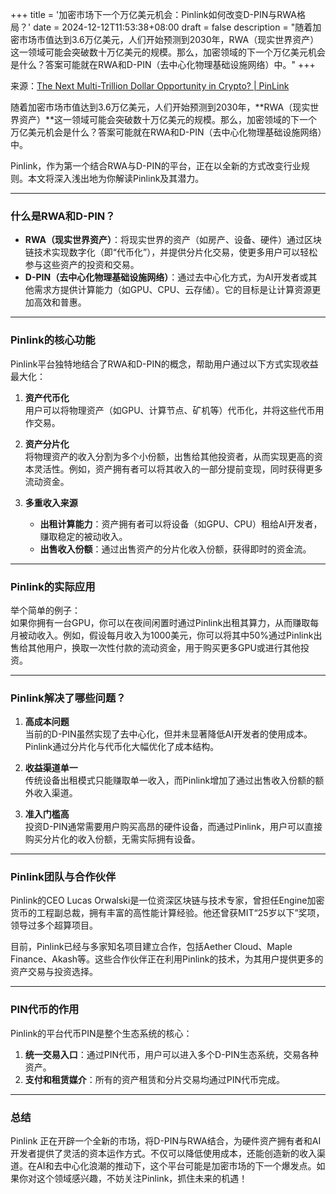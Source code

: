 +++
title = '加密市场下一个万亿美元机会：Pinlink如何改变D-PIN与RWA格局？'
date = 2024-12-12T11:53:38+08:00
draft = false
description = "随着加密市场市值达到3.6万亿美元，人们开始预测到2030年，RWA（现实世界资产）这一领域可能会突破数十万亿美元的规模。那么，加密领域的下一个万亿美元机会是什么？答案可能就在RWA和D-PIN（去中心化物理基础设施网络）中。"
+++

来源：[The Next Multi-Trillion Dollar Opportunity in Crypto? | PinLink](https://www.youtube.com/watch?v=bcf12NDgZoM)

随着加密市场市值达到3.6万亿美元，人们开始预测到2030年，**RWA（现实世界资产）**这一领域可能会突破数十万亿美元的规模。那么，加密领域的下一个万亿美元机会是什么？答案可能就在RWA和D-PIN（去中心化物理基础设施网络）中。

Pinlink，作为第一个结合RWA与D-PIN的平台，正在以全新的方式改变行业规则。本文将深入浅出地为你解读Pinlink及其潜力。

---

### **什么是RWA和D-PIN？**

- **RWA（现实世界资产）**：将现实世界的资产（如房产、设备、硬件）通过区块链技术实现数字化（即“代币化”），并提供分片化交易，使更多用户可以轻松参与这些资产的投资和交易。  
- **D-PIN（去中心化物理基础设施网络）**：通过去中心化方式，为AI开发者或其他需求方提供计算能力（如GPU、CPU、云存储）。它的目标是让计算资源更加高效和普惠。

---

### **Pinlink的核心功能**

Pinlink平台独特地结合了RWA和D-PIN的概念，帮助用户通过以下方式实现收益最大化：  

1. **资产代币化**  
   用户可以将物理资产（如GPU、计算节点、矿机等）代币化，并将这些代币用作交易。  

2. **资产分片化**  
   将物理资产的收入分割为多个小份额，出售给其他投资者，从而实现更高的资本灵活性。例如，资产拥有者可以将其收入的一部分提前变现，同时获得更多流动资金。

3. **多重收入来源**  
   - **出租计算能力**：资产拥有者可以将设备（如GPU、CPU）租给AI开发者，赚取稳定的被动收入。  
   - **出售收入份额**：通过出售资产的分片化收入份额，获得即时的资金流。

---

### **Pinlink的实际应用**

举个简单的例子：  
如果你拥有一台GPU，你可以在夜间闲置时通过Pinlink出租其算力，从而赚取每月被动收入。例如，假设每月收入为1000美元，你可以将其中50%通过Pinlink出售给其他用户，换取一次性付款的流动资金，用于购买更多GPU或进行其他投资。

---

### **Pinlink解决了哪些问题？**

1. **高成本问题**  
   当前的D-PIN虽然实现了去中心化，但并未显著降低AI开发者的使用成本。Pinlink通过分片化与代币化大幅优化了成本结构。  

2. **收益渠道单一**  
   传统设备出租模式只能赚取单一收入，而Pinlink增加了通过出售收入份额的额外收入渠道。  

3. **准入门槛高**  
   投资D-PIN通常需要用户购买高昂的硬件设备，而通过Pinlink，用户可以直接购买分片化的收入份额，无需实际拥有设备。

---

### **Pinlink团队与合作伙伴**

Pinlink的CEO Lucas Orwalski是一位资深区块链与技术专家，曾担任Engine加密货币的工程副总裁，拥有丰富的高性能计算经验。他还曾获MIT“25岁以下”奖项，领导过多个超算项目。

目前，Pinlink已经与多家知名项目建立合作，包括Aether Cloud、Maple Finance、Akash等。这些合作伙伴正在利用Pinlink的技术，为其用户提供更多的资产交易与投资选择。

---

### **PIN代币的作用**

Pinlink的平台代币PIN是整个生态系统的核心：  
1. **统一交易入口**：通过PIN代币，用户可以进入多个D-PIN生态系统，交易各种资产。  
2. **支付和租赁媒介**：所有的资产租赁和分片交易均通过PIN代币完成。  

---

### **总结**

Pinlink 正在开辟一个全新的市场，将D-PIN与RWA结合，为硬件资产拥有者和AI开发者提供了灵活的资本运作方式。不仅可以降低使用成本，还能创造新的收入渠道。在AI和去中心化浪潮的推动下，这个平台可能是加密市场的下一个爆发点。如果你对这个领域感兴趣，不妨关注Pinlink，抓住未来的机遇！
